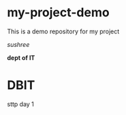 # my-project-demo
This is a demo repository for my project

*sushree*

**dept of IT**
# DBIT

sttp day 1
